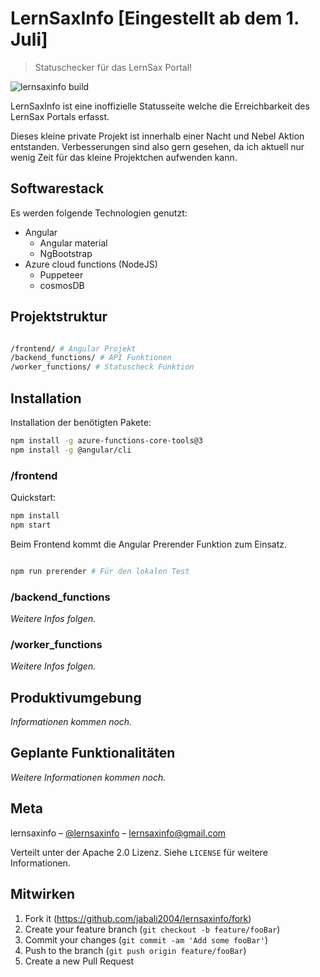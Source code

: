 # LernSaxInfo [Eingestellt ab dem 1. Juli]
> Statuschecker für das LernSax Portal!

![lernsaxinfo build](https://github.com/jabali2004/lernsaxinfo/workflows/lernsaxinfo%20build/badge.svg)

LernSaxInfo ist eine inoffizielle Statusseite welche die Erreichbarkeit des LernSax Portals erfasst.

Dieses kleine private Projekt ist innerhalb einer Nacht und Nebel Aktion entstanden. Verbesserungen sind also gern gesehen, da ich aktuell nur wenig Zeit für das kleine Projektchen aufwenden kann.

## Softwarestack

Es werden folgende Technologien genutzt:

- Angular
  - Angular material
  - NgBootstrap
- Azure cloud functions (NodeJS)
  - Puppeteer
  - cosmosDB

<!-- TODO: weitere Infos hinzufügen -->

## Projektstruktur

```` sh

/frontend/ # Angular Projekt
/backend_functions/ # API Funktionen
/worker_functions/ # Statuscheck Funktion

````

<!-- TODO: weitere Infos hinzufügen -->

## Installation

Installation der benötigten Pakete:

```` sh
npm install -g azure-functions-core-tools@3
npm install -g @angular/cli
````

### /frontend

Quickstart:

```` sh
npm install
npm start
````

Beim Frontend kommt die Angular Prerender Funktion zum Einsatz.

```` sh

npm run prerender # Für den lokalen Test

````

### /backend_functions

*Weitere Infos folgen.*

### /worker_functions

*Weitere Infos folgen.*

<!-- TODO: Detailierte Schritt für Schritt Anleitung hinzufügen. -->

## Produktivumgebung

*Informationen kommen noch.*

<!-- TODO: Infos zur Produktivumgebung hinzufügen. -->

## Geplante Funktionalitäten

*Weitere Informationen kommen noch.*

## Meta

lernsaxinfo – [@lernsaxinfo](https://twitter.com/lernsaxinfo) – lernsaxinfo@gmail.com

Verteilt unter der Apache 2.0 Lizenz. Siehe ``LICENSE`` für weitere Informationen.

## Mitwirken

1. Fork it (https://github.com/jabali2004/lernsaxinfo/fork)
2. Create your feature branch (`git checkout -b feature/fooBar`)
3. Commit your changes (`git commit -am 'Add some fooBar'`)
4. Push to the branch (`git push origin feature/fooBar`)
5. Create a new Pull Request
